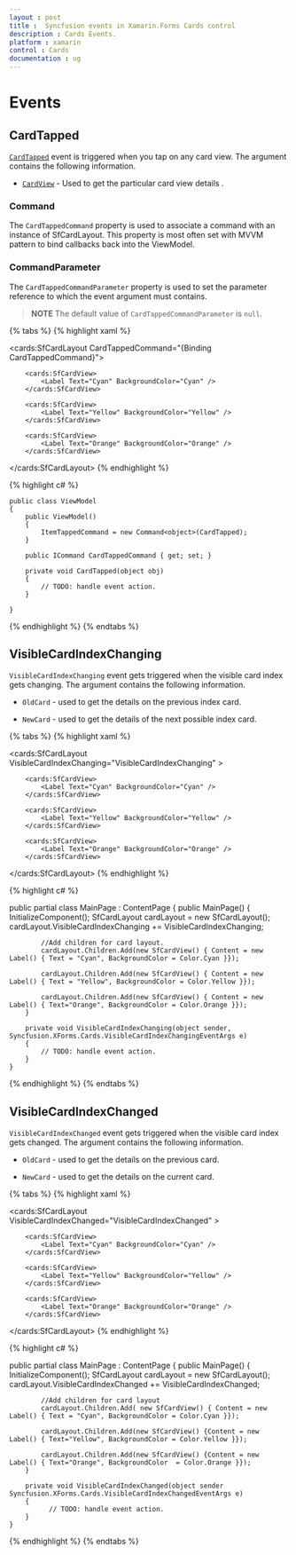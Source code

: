 ```yaml
---
layout : post
title :  Syncfusion events in Xamarin.Forms Cards control
description : Cards Events.
platform : xamarin
control : Cards
documentation : ug
---
```


# Events

## CardTapped

[`CardTapped`](https://help.syncfusion.com/cr/xamarin/Syncfusion.Cards.XForms~Syncfusion.XForms.Cards.SfCardLayout~CardTapped_EV.html) event is triggered when you tap on any card view. The argument contains the following information.

* [`CardView`](https://help.syncfusion.com/cr/xamarin/Syncfusion.Cards.XForms~Syncfusion.XForms.Cards.SfCardView.html) - Used to get the particular card view details .

### Command

The `CardTappedCommand` property is used to associate a command with an instance of SfCardLayout. This property is most often set with MVVM pattern to bind callbacks back into the ViewModel.

### CommandParameter

The `CardTappedCommandParameter` property is used to set the parameter reference to which the event argument must contains.

>**NOTE**
The default value of `CardTappedCommandParameter` is `null`.

{% tabs %}
{% highlight xaml %}

<cards:SfCardLayout CardTappedCommand="{Binding CardTappedCommand}">

		<cards:SfCardView>
			<Label Text="Cyan" BackgroundColor="Cyan" />
		</cards:SfCardView>

		<cards:SfCardView>
			<Label Text="Yellow" BackgroundColor="Yellow" />
		</cards:SfCardView>

		<cards:SfCardView>
			<Label Text="Orange" BackgroundColor="Orange" />
		</cards:SfCardView>

</cards:SfCardLayout>
{% endhighlight %}

{% highlight c# %}

    public class ViewModel
    {
        public ViewModel()
        {
            ItemTappedCommand = new Command<object>(CardTapped);
        }

        public ICommand CardTappedCommand { get; set; }

        private void CardTapped(object obj)
        {
            // TODO: handle event action.
        }

    }

{% endhighlight %}
{% endtabs %}

## VisibleCardIndexChanging

`VisibleCardIndexChanging` event gets triggered when the visible card index gets changing. The argument contains the following information.

* `OldCard` - used to get the details on the previous index card.

* `NewCard` - used to get the details of the next possible index card.

{% tabs %}
{% highlight xaml %}

<cards:SfCardLayout VisibleCardIndexChanging="VisibleCardIndexChanging" >

		<cards:SfCardView>
			<Label Text="Cyan" BackgroundColor="Cyan" />
		</cards:SfCardView>

		<cards:SfCardView>
			<Label Text="Yellow" BackgroundColor="Yellow" />
		</cards:SfCardView>

		<cards:SfCardView>
			<Label Text="Orange" BackgroundColor="Orange" />
		</cards:SfCardView>

</cards:SfCardLayout>
{% endhighlight %}

{% highlight c# %}

public partial class MainPage : ContentPage
    {
        public MainPage()
        {
            InitializeComponent();
			SfCardLayout cardLayout = new SfCardLayout();
            cardLayout.VisibleCardIndexChanging += VisibleCardIndexChanging;

            //Add children for card layout. 
            cardLayout.Children.Add(new SfCardView() { Content = new Label() { Text = "Cyan", BackgroundColor = Color.Cyan }});

            cardLayout.Children.Add(new SfCardView() { Content = new Label() { Text = "Yellow", BackgroundColor = Color.Yellow }});

            cardLayout.Children.Add(new SfCardView() { Content = new Label() { Text="Orange", BackgroundColor = Color.Orange }});
        }

        private void VisibleCardIndexChanging(object sender, Syncfusion.XForms.Cards.VisibleCardIndexChangingEventArgs e)
        {
            // TODO: handle event action.
        }
	}


{% endhighlight %}
{% endtabs %}

## VisibleCardIndexChanged

`VisibleCardIndexChanged` event gets triggered when the visible card index gets changed. The argument contains the following information.

* `OldCard` - used to get the details on the previous card.

* `NewCard` - used to get the details on the current card.

{% tabs %}
{% highlight xaml %}

<cards:SfCardLayout VisibleCardIndexChanged="VisibleCardIndexChanged" >

		<cards:SfCardView>
			<Label Text="Cyan" BackgroundColor="Cyan" />
		</cards:SfCardView>

		<cards:SfCardView>
			<Label Text="Yellow" BackgroundColor="Yellow" />
		</cards:SfCardView>

		<cards:SfCardView>
			<Label Text="Orange" BackgroundColor="Orange" />
		</cards:SfCardView>

</cards:SfCardLayout>
{% endhighlight %}

{% highlight c# %}

public partial class MainPage : ContentPage
    {
        public MainPage()
        {
            InitializeComponent();
			SfCardLayout cardLayout = new SfCardLayout();
            cardLayout.VisibleCardIndexChanged += VisibleCardIndexChanged;

            //Add children for card layout 
            cardLayout.Children.Add( new SfCardView() { Content = new Label() { Text = "Cyan", BackgroundColor = Color.Cyan }});

            cardLayout.Children.Add(new SfCardView() {Content = new Label() { Text="Yellow", BackgroundColor = Color.Yellow }});

            cardLayout.Children.Add(new SfCardView() {Content = new Label() { Text="Orange", BackgroundColor  = Color.Orange }});
        }

        private void VisibleCardIndexChanged(object sender Syncfusion.XForms.Cards.VisibleCardIndexChangedEventArgs e)
        {
              // TODO: handle event action.
        }
	}


{% endhighlight %}
{% endtabs %}